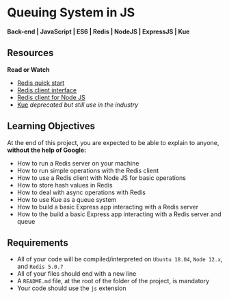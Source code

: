 # Queuing System in JS
**Back-end | JavaScript | ES6 | Redis | NodeJS | ExpressJS | Kue**

## Resources
**Read or Watch**
- [Redis quick start](https://redis.io/docs/getting-started/tutorial/)
- [Redis client interface](https://redis.io/docs/connect/cli/)
- [Redis client for Node JS](https://github.com/redis/node-redis)
- [Kue](https://github.com/Automattic/kue) *deprecated but still use in the industry*

## Learning Objectives
At the end of this project, you are expected to be able to explain to anyone, **without the help of Google:**

- How to run a Redis server on your machine
- How to run simple operations with the Redis client
- How to use a Redis client with Node JS for basic operations
- How to store hash values in Redis
- How to deal with async operations with Redis
- How to use Kue as a queue system
- How to build a basic Express app interacting with a Redis server
- How to the build a basic Express app interacting with a Redis server and queue

## Requirements
- All of your code will be compiled/interpreted on `Ubuntu 18.04`, `Node 12.x`, and `Redis 5.0.7`
- All of your files should end with a new line
- A `README.md` file, at the root of the folder of the project, is mandatory
- Your code should use the `js` extension
